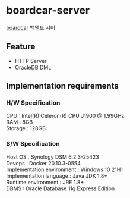 # boardcar-server
[boardcar](https://github.com/whatasame/boardcar) 백엔드 서버

## Feature
* HTTP Server
* OracleDB DML

## Implementation requirements
### H/W Specification
CPU : Intel(R) Celeron(R) CPU  J1900  @ 1.99GHz  
RAM : 8GB  
Storage : 128GB

### S/W Specification
Host OS : Synology DSM 6.2.3-25423  
Devops : Docker 20.10.3-0554  
Implementation environment : Windows 10 21H1  
Implementation language : Java JDK 1.8+  
Runtime environment : JRE 1.8+  
DBMS : Oracle Database 11g Express Edition 